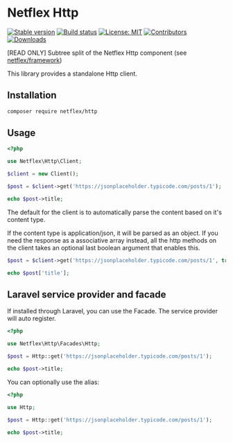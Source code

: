 # Netflex Http

<a href="https://packagist.org/packages/netflex/http"><img src="https://img.shields.io/packagist/v/netflex/http?label=stable" alt="Stable version"></a>
<a href="https://github.com/netflex-sdk/framework/actions/workflows/split_monorepo.yaml"><img src="https://github.com/netflex-sdk/framework/actions/workflows/split_monorepo.yaml/badge.svg" alt="Build status"></a>
<a href="https://opensource.org/licenses/MIT"><img src="https://img.shields.io/github/license/netflex-sdk/log.svg" alt="License: MIT"></a>
<a href="https://github.com/netflex-sdk/sdk/graphs/contributors"><img src="https://img.shields.io/github/contributors/netflex-sdk/sdk.svg?color=green" alt="Contributors"></a>
<a href="https://packagist.org/packages/netflex/http/stats"><img src="https://img.shields.io/packagist/dm/netflex/http" alt="Downloads"></a>

[READ ONLY] Subtree split of the Netflex Http component (see [netflex/framework](https://github.com/netflex-sdk/framework))

This library provides a standalone Http client.

## Installation

```bash
composer require netflex/http
```

## Usage

```php
<?php

use Netflex\Http\Client;

$client = new Client();

$post = $client->get('https://jsonplaceholder.typicode.com/posts/1');

echo $post->title;
```

The default for the client is to automatically parse the content based on it's content type.

If the content type is application/json, it will be parsed as an object.
If you need the response as a associative array instead, all the http methods on the client takes an optional last boolean argument that enables this.

```php
$post = $client->get('https://jsonplaceholder.typicode.com/posts/1', true);

echo $post['title'];
```

## Laravel service provider and facade

If installed through Laravel, you can use the Facade. The service provider will auto register.

```php
<?php

use Netflex\Http\Facades\Http;

$post = Http::get('https://jsonplaceholder.typicode.com/posts/1');

echo $post->title;
```

You can optionally use the alias:

```php
<?php

use Http;

$post = Http::get('https://jsonplaceholder.typicode.com/posts/1');

echo $post->title;
```